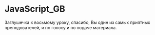 # JavaScript_GB

Заглушечка к восьмому уроку, спасибо, Вы один из  самых приятных преподователей, и по голосу и по подаче материала.
